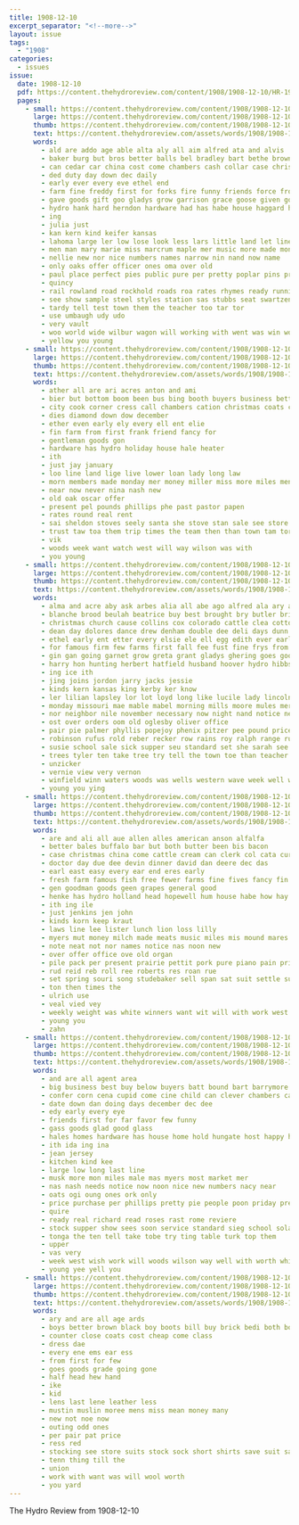 ```yaml
---
title: 1908-12-10
excerpt_separator: "<!--more-->"
layout: issue
tags:
  - "1908"
categories:
  - issues
issue:
  date: 1908-12-10
  pdf: https://content.thehydroreview.com/content/1908/1908-12-10/HR-1908-12-10.pdf
  pages:
    - small: https://content.thehydroreview.com/content/1908/1908-12-10/small/HR-1908-12-10-01.jpg
      large: https://content.thehydroreview.com/content/1908/1908-12-10/large/HR-1908-12-10-01.jpg
      thumb: https://content.thehydroreview.com/content/1908/1908-12-10/thumbnails/HR-1908-12-10-01.jpg
      text: https://content.thehydroreview.com/assets/words/1908/1908-12-10/HR-1908-12-10-01.txt
      words:
        - ald are addo age able alta aly all aim alfred ata and alvis
        - baker burg but bros better balls bel bradley bart bethe brown back bank barbara been best bag belt brick bring big backs brought
        - can cedar car china cost come chambers cash collar case christmas cor combs cake cashier condi ches col close county
        - ded duty day down dec daily
        - early ever every eve ethel end
        - farm fine freddy first for forks fire funny friends force from fable
        - gave goods gift goo gladys grow garrison grace goose given good getting
        - hydro hank hard herndon hardware had has habe house haggard hopewell home
        - ing
        - julia just
        - kan kern kind keifer kansas
        - lahoma large ler low lose look less lars little land let line lucky law
        - men man mary marie miss marcrum maple mer music more made monday much masoner
        - nellie new nor nice numbers names narrow nin nand now name
        - only oaks offer officer ones oma over old
        - paul place perfect pies public pure per pretty poplar pins price plate purchase phon polly
        - quincy
        - rail rowland road rockhold roads roa rates rhymes ready running ran reno room
        - see show sample steel styles station sas stubbs seat swartzendruber saw still sole south special saturday school smith such santa store she surprise single safe state stateman souvenir scaff
        - tardy tell test town them the teacher too tar tor
        - use umbaugh udy udo
        - very vault
        - woo world wide wilbur wagon will working with went was win woods well want willie west
        - yellow you young
    - small: https://content.thehydroreview.com/content/1908/1908-12-10/small/HR-1908-12-10-02.jpg
      large: https://content.thehydroreview.com/content/1908/1908-12-10/large/HR-1908-12-10-02.jpg
      thumb: https://content.thehydroreview.com/content/1908/1908-12-10/thumbnails/HR-1908-12-10-02.jpg
      text: https://content.thehydroreview.com/assets/words/1908/1908-12-10/HR-1908-12-10-02.txt
      words:
        - ather all are ari acres anton and ami
        - bier but bottom boom been bus bing booth buyers business better
        - city cook corner cress call chambers cation christmas coats china cashier can clinton cha claus
        - dies diamond down dow december
        - ether even early ely every ell ent elie
        - fin farm from first frank friend fancy for
        - gentleman goods gon
        - hardware has hydro holiday house hale heater
        - ith
        - just jay january
        - loo line land lige live lower loan lady long law
        - morn members made monday mer money miller miss more miles menke
        - near now never nina nash new
        - old oak oscar offer
        - present pel pounds phillips phe past pastor papen
        - rates round real rent
        - sai sheldon stoves seely santa she stove stan sale see store sims say sell steady sil stock still short sees suit salb sed
        - trust taw toa them trip times the team then than town tam torn
        - vik
        - woods week want watch west will way wilson was with
        - you young
    - small: https://content.thehydroreview.com/content/1908/1908-12-10/small/HR-1908-12-10-03.jpg
      large: https://content.thehydroreview.com/content/1908/1908-12-10/large/HR-1908-12-10-03.jpg
      thumb: https://content.thehydroreview.com/content/1908/1908-12-10/thumbnails/HR-1908-12-10-03.jpg
      text: https://content.thehydroreview.com/assets/words/1908/1908-12-10/HR-1908-12-10-03.txt
      words:
        - alma and acre aby ask arbes alia all abe ago alfred ala ary ada are
        - blanche brood beulah beatrice buy best brought bry butler brings boy bryan bandy bas bright bar business barr buyer bradley been bros born bank bus boo
        - christmas church cause collins cox colorado cattle clea cotton cleo county comes come character can cas city cora cin candy
        - dean day dolores dance drew denham double dee deli days dunn dec done
        - ethel early ent etter every elsie ele ell egg edith ever earl esther excell
        - for famous firm few farms first fall fee fust fine frys from fost fais foster fred fail fern friends fill farm floyd front
        - gin gan going garnet grow greta grant gladys ghering goes good gripe
        - harry hon hunting herbert hatfield husband hoover hydro hibbs had hannon home hazel house henke half high hands harness him hungate
        - ing ice ith
        - jing joins jordon jarry jacks jessie
        - kinds kern kansas king kerby ker know
        - ler lilian lapsley lor lot loyd long like lucile lady lincoln lalla less longest linen last lamp land liew look law let lump lee
        - monday missouri mae mable mabel morning mills moore mules merchant milam man many miss madge market myers miller mildred mary mckay manner
        - nor neighbor nile november necessary now night nand notice new nie neat
        - ost over orders oom old oglesby oliver office
        - pair pie palmer phyllis popejoy phenix pitzer pee pound price peaches peden potter pearl present public proud pro pack poe promise pay
        - robinson rufus rold reber recker row rains roy ralph range ruth rae room rowan ray rec reid ridenour ram red rent rey
        - susie school sale sick supper seu standard set she sarah see seller surgeon speck seas sells show slater sunday sermon sell sun store som shelton stock spring shumate sallie service still saturday saa shak stone south sing summer sit single suit season suter stover scott star
        - trees tyler ten take tree try tell the town toe than teacher team tall tor ton tardy
        - unzicker
        - vernie view very vernon
        - winfield winn waters woods was wells western wave week well will wear wife west wil with walter way weatherford want williams
        - young you ying
    - small: https://content.thehydroreview.com/content/1908/1908-12-10/small/HR-1908-12-10-04.jpg
      large: https://content.thehydroreview.com/content/1908/1908-12-10/large/HR-1908-12-10-04.jpg
      thumb: https://content.thehydroreview.com/content/1908/1908-12-10/thumbnails/HR-1908-12-10-04.jpg
      text: https://content.thehydroreview.com/assets/words/1908/1908-12-10/HR-1908-12-10-04.txt
      words:
        - are and ali all aue allen alles american anson alfalfa
        - better bales buffalo bar but both butter been bis bacon
        - case christmas china come cattle cream can clerk col cata cure city cases cash corn
        - doctor day due dee devin dinner david dan deere dec das
        - earl east easy every ear end eres early
        - fresh farm famous fish free fewer farms fine fives fancy fin fire for from fast
        - gen goodman goods geen grapes general good
        - henke has hydro holland head hopewell hum house habe how hay hair hinton horse hire hae hunting hardware home holcomb hone
        - ith ing ile
        - just jenkins jen john
        - kinds korn keep kraut
        - laws line lee lister lunch lion loss lilly
        - myers mut money milch made meats music miles mis mound mares market maga march man monda motos many milk more
        - note neat not nor names notice nas noon new
        - over offer office ove old organ
        - pile pack per present prairie pettit pork pure piano pain prince public piles pope
        - rud reid reb roll ree roberts res roan rue
        - set spring souri song studebaker sell span sat suit settle sun sauer store sees south shave still ship sale sorrel seen scott sieg super shia sad school sunday sharp stone send stormy see state soon
        - ton then times the
        - ulrich use
        - veal vied vey
        - weekly weight was white winners want wit will with work west walk wine workman why wish wire wagon
        - young you
        - zahn
    - small: https://content.thehydroreview.com/content/1908/1908-12-10/small/HR-1908-12-10-05.jpg
      large: https://content.thehydroreview.com/content/1908/1908-12-10/large/HR-1908-12-10-05.jpg
      thumb: https://content.thehydroreview.com/content/1908/1908-12-10/thumbnails/HR-1908-12-10-05.jpg
      text: https://content.thehydroreview.com/assets/words/1908/1908-12-10/HR-1908-12-10-05.txt
      words:
        - and are all agent area
        - big business best buy below buyers batt bound bart barrymore bor busi brick booth but
        - confer corn cena cupid come cine child can clever chambers carroll chair company cause choice christie cash city christmas candies carp corpus card craze christ comer
        - date down dan doing days december dec dee
        - edy early every eye
        - friends first for far favor few funny
        - gass goods glad good glass
        - hales homes hardware has house home hold hungate host happy hydro hye
        - ith ida ing ina
        - jean jersey
        - kitchen kind kee
        - large low long last line
        - musk more mon miles male mas myers most market mer
        - nas nash needs notice now noon nice new numbers nacy near
        - oats ogi oung ones ork only
        - price purchase per phillips pretty pie people poon priday present pass
        - quire
        - ready real richard read roses rast rome reviere
        - stock supper show sees soon service standard sieg school sola see sol special stocks swartzendruber sunshine santa spring sale
        - tonga the ten tell take tobe try ting table turk top them
        - upper
        - vas very
        - week west wish work will woods wilson way well with worth whistle want weeks wei wife
        - young yee yell you
    - small: https://content.thehydroreview.com/content/1908/1908-12-10/small/HR-1908-12-10-06.jpg
      large: https://content.thehydroreview.com/content/1908/1908-12-10/large/HR-1908-12-10-06.jpg
      thumb: https://content.thehydroreview.com/content/1908/1908-12-10/thumbnails/HR-1908-12-10-06.jpg
      text: https://content.thehydroreview.com/assets/words/1908/1908-12-10/HR-1908-12-10-06.txt
      words:
        - ary and are all age ards
        - boys better brown black boy boots bill buy brick bedi both box
        - counter close coats cost cheap come class
        - dress dae
        - every ene ems ear ess
        - from first for few
        - goes goods grade going gone
        - half head hew hand
        - ike
        - kid
        - lens last lene leather less
        - mustin muslin moree mens miss mean money many
        - new not noe now
        - outing odd ones
        - per pair pat price
        - ress red
        - stocking see store suits stock sock short shirts save suit sale
        - tenn thing till the
        - union
        - work with want was will wool worth
        - you yard
---
```


The Hydro Review from 1908-12-10

<!--more-->

